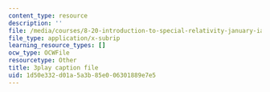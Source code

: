 ```yaml
---
content_type: resource
description: ''
file: /media/courses/8-20-introduction-to-special-relativity-january-iap-2021/1d50e332d01a5a3b85e006301889e7e5_fW9ZyXvdCwE.vtt
file_type: application/x-subrip
learning_resource_types: []
ocw_type: OCWFile
resourcetype: Other
title: 3play caption file
uid: 1d50e332-d01a-5a3b-85e0-06301889e7e5
---
```


